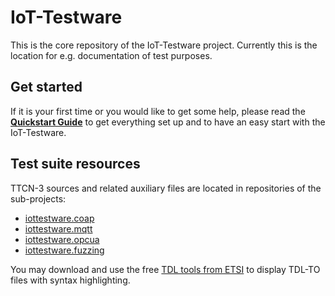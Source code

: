 # IoT-Testware
This is the core repository of the IoT-Testware project. Currently this is the location for e.g. documentation of test purposes.

## Get started
If it is your first time or you would like to get some help, please read the **[Quickstart Guide](https://iottestware.readthedocs.io/en/latest/quickstart_guide.html)** to get everything set up and to have an easy start with the IoT-Testware.

## Test suite resources
TTCN-3 sources and related auxiliary files are located in repositories of the sub-projects:
* [iottestware.coap](https://github.com/eclipse/iottestware.coap)
* [iottestware.mqtt](https://github.com/eclipse/iottestware.mqtt)
* [iottestware.opcua](https://github.com/eclipse/iottestware.opcua)
* [iottestware.fuzzing](https://github.com/eclipse/iottestware.fuzzing)

You may download and use the free [TDL tools from ETSI](https://tdl.etsi.org/index.php/open-source) to display TDL-TO files with syntax highlighting.
